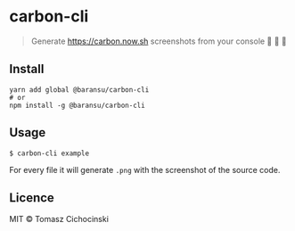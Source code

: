 # carbon-cli

> Generate https://carbon.now.sh screenshots from your console 📸 🌈 🦄

## Install

```
yarn add global @baransu/carbon-cli
# or
npm install -g @baransu/carbon-cli
```

## Usage

```
$ carbon-cli example
```

For every file it will generate `.png` with the screenshot of the source code.

## Licence

MIT © Tomasz Cichocinski
